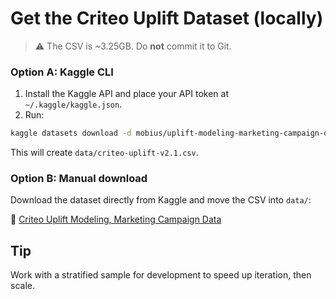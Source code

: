 # Get the Criteo Uplift Dataset (locally)

> ⚠️ The CSV is ~3.25GB. Do **not** commit it to Git.

### Option A: Kaggle CLI
1. Install the Kaggle API and place your API token at `~/.kaggle/kaggle.json`.
2. Run:
```bash
kaggle datasets download -d mobius/uplift-modeling-marketing-campaign-data -p data/ --unzip
```
This will create `data/criteo-uplift-v2.1.csv`.

### Option B: Manual download

Download the dataset directly from Kaggle and move the CSV into `data/`:

🔗 [Criteo Uplift Modeling, Marketing Campaign Data](https://www.kaggle.com/datasets/mobius/uplift-modeling-marketing-campaign-data)

## Tip
Work with a stratified sample for development to speed up iteration, then scale.
